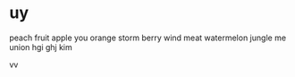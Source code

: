 # uy







peach
fruit
apple 
you
orange
storm
berry
wind
meat
watermelon
jungle
me
union
hgi
ghj
kim

vv